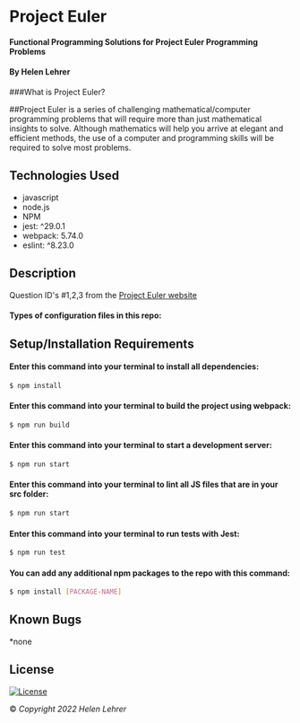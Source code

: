 # Project Euler

#### Functional Programming Solutions for Project Euler Programming Problems 

#### By Helen Lehrer

###What is Project Euler?

##Project Euler is a series of challenging mathematical/computer programming problems that will require more than just mathematical insights to solve. Although mathematics will help you arrive at elegant and efficient methods, the use of a computer and programming skills will be required to solve most problems.

## Technologies Used

* javascript
* node.js
* NPM
* jest: ^29.0.1
* webpack: 5.74.0
* eslint: ^8.23.0

## Description

Question ID's #1,2,3 from the [Project Euler website](https://projecteuler.net/archives)

#### Types of configuration files in this repo:

## Setup/Installation Requirements

#### Enter this command into your terminal to install all dependencies: 
```bash
$ npm install
```

#### Enter this command into your terminal to build the project using webpack: 
```bash
$ npm run build
```

#### Enter this command into your terminal to start a development server: 
```bash
$ npm run start
```

#### Enter this command into your terminal to lint all JS files that are in your src folder: 
```bash
$ npm run start
```

#### Enter this command into your terminal to run tests with Jest: 
```bash
$ npm run test
```

#### You can add any additional npm packages to the repo with this command: 
```bash
$ npm install [PACKAGE-NAME]
```

## Known Bugs

*none

## License
[![License](https://img.shields.io/badge/License-BSD_3--Clause-blue.svg)](https://opensource.org/licenses/BSD-3-Clause)

&copy; _Copyright 2022 Helen Lehrer_
